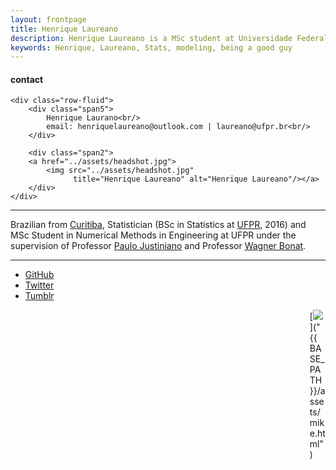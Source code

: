 ```yaml
---
layout: frontpage
title: Henrique Laureano
description: Henrique Laureano is a MSc student at Universidade Federal do Paran\'{a}.
keywords: Henrique, Laureano, Stats, modeling, being a good guy
---
```


<div class="container">
<h4><a name="contact"></a>contact</h4>

    <div class="row-fluid">
        <div class="span5">
            Henrique Laurano<br/>
            email: henriquelaureano@outlook.com | laureano@ufpr.br<br/>
        </div>

        <div class="span2">
        <a href="../assets/headshot.jpg">
            <img src="../assets/headshot.jpg"
                  title="Henrique Laureano" alt="Henrique Laureano"/></a>
        </div>
    </div>
</div>

---

Brazilian from [Curitiba](https://goo.gl/K1Qcdv), Statistician (BSc in
Statistics at [UFPR](https://goo.gl/DtVAbi), 2016) and MSc Student in
Numerical Methods in Engineering at UFPR under the supervision of
Professor [Paulo Justiniano](http://leg.ufpr.br/~paulojus/) and
Professor [Wagner Bonat](http://www.leg.ufpr.br/~wagner/).

---

<div class="navbar">
  <div class="navbar-inner">
      <ul class="nav">
          <li><a href="https://github.com/mynameislaure">GitHub</a></li>
          <li><a href="https://twitter.com/hap_laureano">Twitter</a></li>
          <li><a href="{{ BASE_PATH }}/tumblr/">Tumblr</a></li>
      </ul>
  </div>
</div>

<div style="float: right; width: 5%;">
[<img src="../assets/mike.png">]("{{ BASE_PATH }}/assets/mike.html")
</div>
